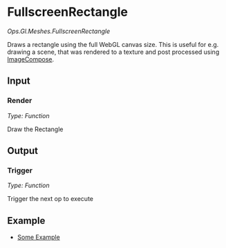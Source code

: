 # FullscreenRectangle

*Ops.Gl.Meshes.FullscreenRectangle*

Draws a rectangle using the full WebGL canvas size. This is useful for e.g. drawing a scene, that was rendered to a texture and post processed using [ImageCompose](../Ops.Gl.TextureEffects.ImageCompose/Ops.Gl.TextureEffects.ImageCompose.md).

## Input

### Render

*Type: Function*

Draw the Rectangle

## Output

### Trigger

*Type: Function*

Trigger the next op to execute

## Example

- [Some Example](https://cables.gl/ui/#/project/570c17b5f34c419e0be30bd1)